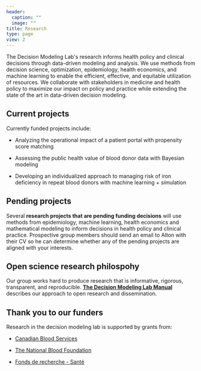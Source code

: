 ```yaml
---
header:
  caption: ""
  image: ""
title: Research
type: page
view: 2
---
```


The Decision Modeling Lab's research informs health policy and clinical decisions through data-driven modeling and analysis. We use methods from decision science, optimization, epidemiology, health economics, and machine learning to enable the efficient, effective, and equitable utilization of resources. We collaborate with stakeholders in medicine and health policy to maximize our impact on policy and practice while extending the state of the art in data-driven decision modeling.

## Current projects

Currently funded projects include:

* Analyzing the operational impact of a patient portal with propensity score matching

* Assessing the public health value of blood donor data with Bayesian modeling

* Developing an individualized approach to managing risk of iron deficiency in repeat blood donors with machine learning + simulation

## Pending projects

Several **research projects that are pending funding decisions** will use methods from epidemiology, machine learning, health economics and mathematical modeling to inform decisions in health policy and clinical practice. Prospective group members should send an email to Alton with their CV so he can determine whether any of the pending projects are aligned with your interests.

## Open science research philospohy

Our group works hard to produce research that is informative, rigorous, transparent, and reproducible. [**The Decision Modeling Lab Manual**](https://bookdown.org/altonrus/lab_manual/) describes our approach to open research and dissemination.

## Thank you to our funders

Research in the decision modeling lab is supported by grants from:

* [Canadian Blood Services](www.blood.ca)

* [The National Blood Foundation](https://www.aabb.org/national-blood-foundation)

* [Fonds de recherche - Santé](https://frq.gouv.qc.ca/en/health/)
